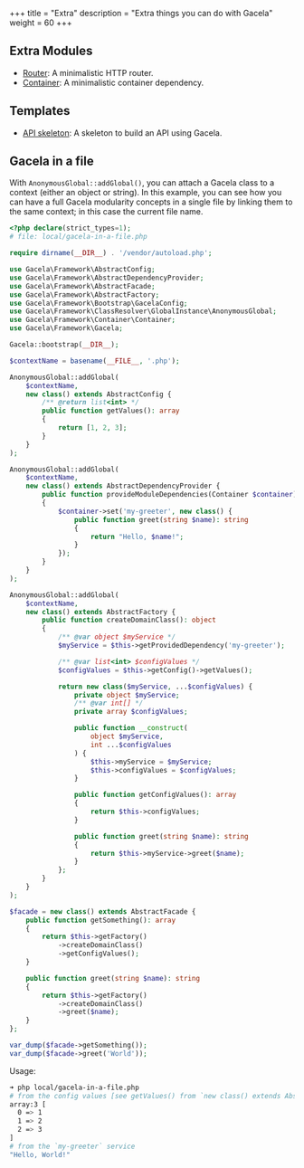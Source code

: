 +++
title = "Extra"
description = "Extra things you can do with Gacela"
weight = 60
+++

## Extra Modules

- [Router](https://github.com/gacela-project/router): A minimalistic HTTP router.
- [Container](https://github.com/gacela-project/container): A minimalistic container dependency.

## Templates

- [API skeleton](https://github.com/gacela-project/api-skeleton): A skeleton to build an API using Gacela.

## Gacela in a file

With `AnonymousGlobal::addGlobal()`, you can attach a Gacela class to a context (either an object or string).
In this example, you can see how you can have a full Gacela modularity concepts in a single file by linking them to the same context; in this case the current file name.

```php
<?php declare(strict_types=1);
# file: local/gacela-in-a-file.php

require dirname(__DIR__) . '/vendor/autoload.php';

use Gacela\Framework\AbstractConfig;
use Gacela\Framework\AbstractDependencyProvider;
use Gacela\Framework\AbstractFacade;
use Gacela\Framework\AbstractFactory;
use Gacela\Framework\Bootstrap\GacelaConfig;
use Gacela\Framework\ClassResolver\GlobalInstance\AnonymousGlobal;
use Gacela\Framework\Container\Container;
use Gacela\Framework\Gacela;

Gacela::bootstrap(__DIR__);

$contextName = basename(__FILE__, '.php');

AnonymousGlobal::addGlobal(
    $contextName,
    new class() extends AbstractConfig {
        /** @return list<int> */
        public function getValues(): array
        {
            return [1, 2, 3];
        }
    }
);

AnonymousGlobal::addGlobal(
    $contextName,
    new class() extends AbstractDependencyProvider {
        public function provideModuleDependencies(Container $container): void
        {
            $container->set('my-greeter', new class() {
                public function greet(string $name): string
                {
                    return "Hello, $name!";
                }
            });
        }
    }
);

AnonymousGlobal::addGlobal(
    $contextName,
    new class() extends AbstractFactory {
        public function createDomainClass(): object
        {
            /** @var object $myService */
            $myService = $this->getProvidedDependency('my-greeter');

            /** @var list<int> $configValues */
            $configValues = $this->getConfig()->getValues();

            return new class($myService, ...$configValues) {
                private object $myService;
                /** @var int[] */
                private array $configValues;

                public function __construct(
                    object $myService,
                    int ...$configValues
                ) {
                    $this->myService = $myService;
                    $this->configValues = $configValues;
                }

                public function getConfigValues(): array
                {
                    return $this->configValues;
                }

                public function greet(string $name): string
                {
                    return $this->myService->greet($name);
                }
            };
        }
    }
);

$facade = new class() extends AbstractFacade {
    public function getSomething(): array
    {
        return $this->getFactory()
            ->createDomainClass()
            ->getConfigValues();
    }

    public function greet(string $name): string
    {
        return $this->getFactory()
            ->createDomainClass()
            ->greet($name);
    }
};

var_dump($facade->getSomething());
var_dump($facade->greet('World'));
```

Usage:

```bash
➜ php local/gacela-in-a-file.php
# from the config values [see getValues() from `new class() extends AbstractConfig`]
array:3 [
  0 => 1
  1 => 2
  2 => 3
]
# from the `my-greeter` service
"Hello, World!"
```

